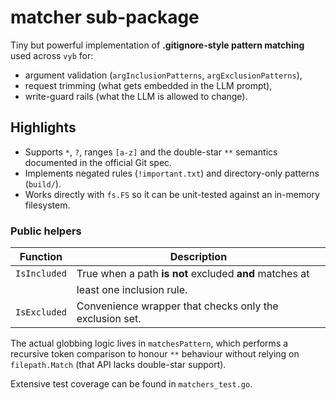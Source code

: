 # matcher sub-package

Tiny but powerful implementation of **.gitignore-style pattern
matching** used across `vyb` for:

* argument validation (`argInclusionPatterns`, `argExclusionPatterns`),
* request trimming (what gets embedded in the LLM prompt),
* write-guard rails (what the LLM is allowed to change).

## Highlights

* Supports `*`, `?`, ranges `[a-z]` and the double-star `**` semantics
  documented in the official Git spec.
* Implements negated rules (`!important.txt`) and directory-only
  patterns (`build/`).
* Works directly with `fs.FS` so it can be unit-tested against an
  in-memory filesystem.

### Public helpers

| Function           | Description |
|--------------------|-------------|
| `IsIncluded`       | True when a path **is not** excluded **and** matches at
|                    | least one inclusion rule.                                |
| `IsExcluded`       | Convenience wrapper that checks only the exclusion set.  |

The actual globbing logic lives in `matchesPattern`, which performs a
recursive token comparison to honour `**` behaviour without relying on
`filepath.Match` (that API lacks double-star support).

Extensive test coverage can be found in `matchers_test.go`.